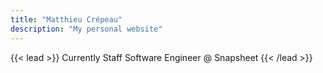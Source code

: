 ```yaml
---
title: "Matthieu Crépeau"
description: "My personal website"
---
```


{{< lead >}}
Currently Staff Software Engineer @ Snapsheet
{{< /lead >}}